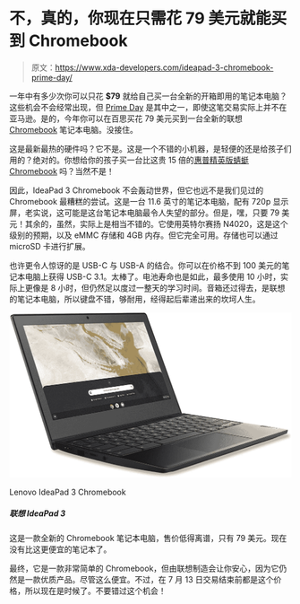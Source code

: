 # 不，真的，你现在只需花 79 美元就能买到 Chromebook

> 原文：<https://www.xda-developers.com/ideapad-3-chromebook-prime-day/>

一年中有多少次你可以只花 **$79** 就给自己买一台全新的开箱即用的笔记本电脑？这些机会不会经常出现，但 [Prime Day](https://www.xda-developers.com/amazon-prime-day/) 是其中之一，即使这笔交易实际上并不在亚马逊。是的，今年你可以在百思买花 79 美元买到一台全新的联想 [Chromebook](https://www.xda-developers.com/best-chromebooks/) 笔记本电脑。没接住。

这是最新最热的硬件吗？它不是。这是一个不错的小机器，是轻便的还是给孩子们用的？绝对的。你想给你的孩子买一台比这贵 15 倍的[惠普精英版蜻蜓 Chromebook](https://www.xda-developers.com/hp-elite-dragonfly-chromebook-unboxing/) 吗？当然不是！

因此，IdeaPad 3 Chromebook 不会轰动世界，但它也远不是我们见过的 Chromebook 最糟糕的尝试。这是一台 11.6 英寸的笔记本电脑，配有 720p 显示屏，老实说，这可能是这台笔记本电脑最令人失望的部分。但是，嘿，只要 79 美元！其余的，虽然，实际上是相当不错的。它使用英特尔赛扬 N4020，这是这个级别的预期，以及 eMMC 存储和 4GB 内存。但它完全可用。存储也可以通过 microSD 卡进行扩展。

也许更令人惊讶的是 USB-C 与 USB-A 的结合。你可以在价格不到 100 美元的笔记本电脑上获得 USB-C 3.1。太棒了。电池寿命也是如此，最多使用 10 小时，实际上更像是 8 小时，但仍然足以度过一整天的学习时间。音箱还过得去，是联想的笔记本电脑，所以键盘不错，够耐用，经得起后辈递出来的坎坷人生。

 <picture>![It's a brand new Chromebook laptop for a ridiculously low $79\. There simply isn't a cheaper deal than this on a laptop right now.](img/6d8d2eb7cce34e6729a98532c491b8b4.png)</picture> 

Lenovo IdeaPad 3 Chromebook

##### 联想 IdeaPad 3

这是一款全新的 Chromebook 笔记本电脑，售价低得离谱，只有 79 美元。现在没有比这更便宜的笔记本了。

最终，它是一款非常简单的 Chromebook，但由联想制造会让你安心，因为它仍然是一款优质产品。尽管这么便宜。不过，在 7 月 13 日交易结束前都是这个价格，所以现在是时候了。不要错过这个机会！